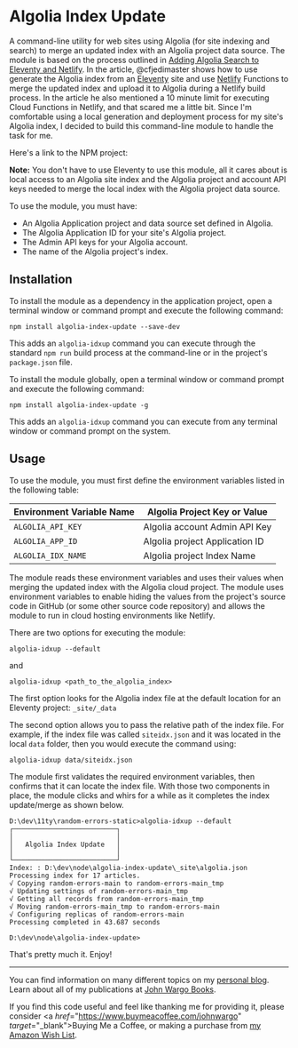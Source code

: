 # Algolia Index Update

A command-line utility for web sites using Algolia (for site indexing and search) to merge an updated index with an Algolia project data source. The module is based on the process outlined in [Adding Algolia Search to Eleventy and Netlify](https://www.raymondcamden.com/2020/06/24/adding-algolia-search-to-eleventy-and-netlify). In the article, @cfjedimaster shows how to use generate the Algolia index from an [Eleventy](https://www.11ty.dev/) site and use [Netlify](https://www.netlify.com/) Functions to merge the updated index and upload it to Algolia during a Netlify build process. In the article he also mentioned a 10 minute limit for executing Cloud Functions in Netlify, and that scared me a little bit. Since I'm comfortable using a local generation and deployment process for my site's Algolia index, I decided to build this command-line module to handle the task for me.

Here's a link to the NPM project:

**Note:** You don't have to use Eleventy to use this module, all it cares about is local access to an Algolia site index and the Algolia project and account API keys needed to merge the local index with the Algolia project data source.

To use the module,  you must have:

* An Algolia Application project and data source set defined in Algolia. 
* The Algolia Application ID for your site's Algolia project.
* The Admin API keys for your Algolia account.
* The name of the Algolia project's index.



## Installation 

To install the module as a dependency in the application project, open a terminal window or command prompt and execute the following command:

```shell
npm install algolia-index-update --save-dev 
```

This adds an `algolia-idxup` command you can execute through the standard `npm run` build process at the command-line or in the project's `package.json` file.

To install the module globally, open a terminal window or command prompt and execute the following command:

```shell
npm install algolia-index-update -g
```

This adds an `algolia-idxup` command you can execute from any terminal window or command prompt on the system. 

## Usage

To use the module, you must first define the environment variables listed in the following table:

| Environment Variable Name | Algolia Project Key or Value   |
| ------------------------- | ------------------------------ |
| `ALGOLIA_API_KEY`         | Algolia account Admin API Key  |
| `ALGOLIA_APP_ID`          | Algolia project Application ID |
| `ALGOLIA_IDX_NAME`        | Algolia project Index Name     |

The module reads these environment variables and uses their values when merging the updated index with the Algolia cloud project. The module uses environment variables to enable hiding the values from the project's source code in GitHub (or some other source code repository) and allows the module to run in cloud hosting environments like Netlify.

There are two options for executing the module:

```shell
algolia-idxup --default
```

and

```shell
algolia-idxup <path_to_the_algolia_index>
```

The first option looks for the Algolia index file at the default location for an Eleventy project: `_site/_data`

The second option allows you to pass the relative path of the index file. For example, if the index file was called `siteidx.json` and it was located in the local `data` folder, then you would execute the command using:

```shell
algolia-idxup data/siteidx.json
```

The module first validates the required environment variables, then confirms that it can locate the index file. With those two components in place, the module clicks and whirs for a while as it completes the index update/merge as shown below.

```text
D:\dev\11ty\random-errors-static>algolia-idxup --default
┌──────────────────────────┐
│                          │
│   Algolia Index Update   │
│                          │
└──────────────────────────┘
Index: : D:\dev\node\algolia-index-update\_site\algolia.json
Processing index for 17 articles.
√ Copying random-errors-main to random-errors-main_tmp
√ Updating settings of random-errors-main_tmp
√ Getting all records from random-errors-main_tmp
√ Moving random-errors-main_tmp to random-errors-main
√ Configuring replicas of random-errors-main
Processing completed in 43.687 seconds

D:\dev\node\algolia-index-update>
```

That's pretty much it. Enjoy!

***

You can find information on many different topics on my [personal blog](http://www.johnwargo.com). Learn about all of my publications at [John Wargo Books](http://www.johnwargobooks.com).

If you find this code useful and feel like thanking me for providing it, please consider <a *href*="https://www.buymeacoffee.com/johnwargo" *target*="_blank">Buying Me a Coffee</a>, or making a purchase from [my Amazon Wish List](https://amzn.com/w/1WI6AAUKPT5P9).
